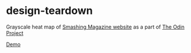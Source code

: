 # design-teardown

Grayscale heat map of [Smashing Magazine website](https://www.smashingmagazine.com/) as a part of [The Odin Project](https://www.theodinproject.com)

[Demo](https://luc-0.github.io/design-teardown/)
